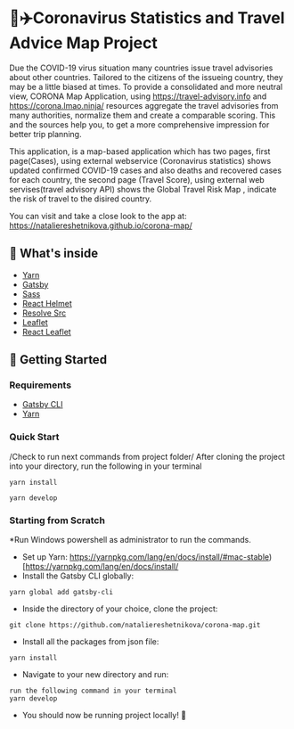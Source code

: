 # 🔆✈️Coronavirus Statistics and Travel Advice Map Project

Due the COVID-19 virus situation many countries issue travel advisories about other countries. Tailored to the citizens of the issueing country, they may be a little biased at times.
To provide a consolidated and more neutral view, CORONA Map Application, using https://travel-advisory.info and https://corona.lmao.ninja/ resources aggregate the travel advisories from many authorities, normalize them and create a comparable scoring.
This and the sources help you, to get a more comprehensive impression for better trip planning.

This application, is a map-based application which has two pages, first page(Cases), using  external webservice (Coronavirus statistics)  shows updated confirmed COVID-19 cases and also deaths and recovered cases for each country, the second page (Travel Score), using external web servises(travel advisory API) shows  the Global Travel Risk Map , indicate the risk of travel to the disired country.

You can visit and take a close look to the app at: https://nataliereshetnikova.github.io/corona-map/

## 🧰 What's inside
* [Yarn](https://yarnpkg.com/en/)
* [Gatsby](https://www.gatsbyjs.org/)
* [Sass](https://sass-lang.com)
* [React Helmet](https://github.com/nfl/react-helmet)
* [Resolve Src](https://github.com/alampros/gatsby-plugin-resolve-src)
* [Leaflet](https://leafletjs.com/)
* [React Leaflet](https://react-leaflet.js.org)

## 🚀 Getting Started

### Requirements
* [Gatsby CLI](https://www.npmjs.com/package/gatsby-cli)
* [Yarn](https://yarnpkg.com/en/)

### Quick Start
/Check to run next commands from project folder/
After cloning the project into your directory, run the following in your terminal
```
yarn install
```
```
yarn develop
```

### Starting from Scratch
*Run Windows powershell as administrator to run the commands.
* Set up Yarn: https://yarnpkg.com/lang/en/docs/install/#mac-stable)[https://yarnpkg.com/lang/en/docs/install/
* Install the Gatsby CLI globally:
```
yarn global add gatsby-cli
```
* Inside the directory of your choice, clone the project:
```
git clone https://github.com/nataliereshetnikova/corona-map.git
```
* Install all the packages from json file:
```
yarn install
```
* Navigate to your new directory and run:
```
run the following command in your terminal
yarn develop
```
* You should now be running project locally! 🎉
